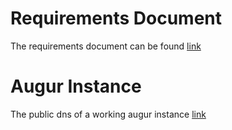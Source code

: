 # Requirements Document 

The requirements document can be found [link](https://docs.google.com/document/d/1zw-Pd_iiZD1LMJvueFm2DPRkMfjYrcbxcd_lVbkwGhY/edit?usp=sharing)

# Augur Instance 

The public dns of a working augur instance [link](http://ec2-100-26-196-229.compute-1.amazonaws.com/)

